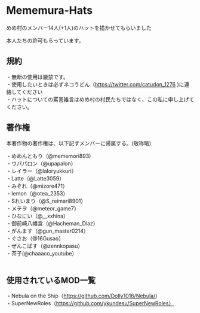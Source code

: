 # Mememura-Hats



めめ村のメンバー14人(+1人)のハットを描かせてもらいました</br>

本人たちの許可もらっています。</br>

## 規約</br>
・無断の使用は厳禁です。</br>
・使用したいときは必ずネコうどん（https://twitter.com/catudon_1276 )に連絡してください</br>
・ハットについての罵詈雑言はめめ村の村民たちではなく、この私に申し上げてください。</br>


## 著作権</br>
 
 本著作物の著作権は、以下記すメンバーに帰属する。(敬称略)</br>
 
 ・めめんともり（@mememori893)</br>
 ・ウパパロン（@upapalon）</br>
 ・レイラー（@laloryukkuri）</br>
 ・Latte（@Latte3059）</br>
 ・みぞれ（@mizore471）</br>
 ・Iemon（@otea_2353）</br>
 ・Sれいまり（@S_reimari8901）</br>
 ・メテヲ（@meteor_game7）</br>
 ・ひなにい（@__xxhina）</br>
 ・御前崎八幡宮（@Hacheman_Diaz）</br>
 ・がんます（@gun_master0214）</br>
 ・ぐさお（@16Gusao）</br>
 ・ぜんこぱす（@zennkopasu）</br>
 ・茶子(@chaaaco_youtube）</br>
</br>

## 使用されているMOD一覧</br>

・Nebula on the Ship（https://github.com/Dolly1016/Nebula/)</br>
・SuperNewRoles（https://github.com/ykundesu/SuperNewRoles）</br>
